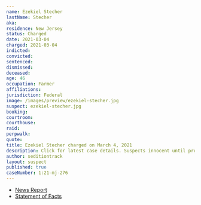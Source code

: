 ```yaml
---
name: Ezekiel Stecher
lastName: Stecher
aka:
residence: New Jersey
status: Charged
date: 2021-03-04
charged: 2021-03-04
indicted:
convicted: 
sentenced: 
dismissed: 
deceased:
age: 46
occupation: Farmer
affiliations:
jurisdiction: Federal
image: /images/preview/ezekiel-stecher.jpg
suspect: ezekiel-stecher.jpg
booking:
courtroom:
courthouse:
raid:
perpwalk:
quote:
title: Ezekiel Stecher charged on March 4, 2021
description: Click for latest case details. Suspects innocent until proven guilty.
author: seditiontrack
layout: suspect
published: true
caseNumber: 1:21-mj-276
---
```

- [News Report](https://nj1015.com/south-jersey-farmer-charged-with-attacking-police-at-capitol-riot/)
- [Statement of Facts](https://www.justice.gov/usao-dc/case-multi-defendant/file/1393756/download)
